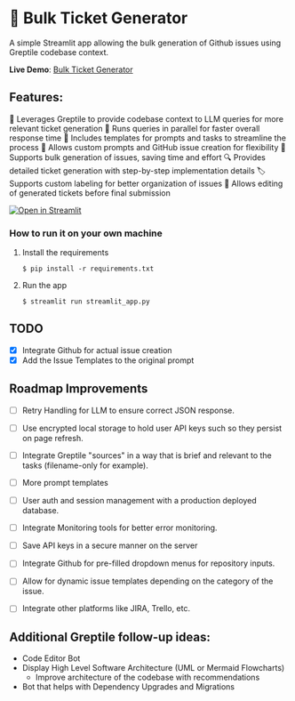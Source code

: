 # 🎫 Bulk Ticket Generator

A simple Streamlit app allowing the bulk generation of Github issues using Greptile codebase context.

**Live Demo**: [Bulk Ticket Generator](https://bulk-ticket-generator-ukt3bugc8hzrmvyggyaa34.streamlit.app/)

## Features:

🧠 Leverages Greptile to provide codebase context to LLM queries for more relevant ticket generation
🚀 Runs queries in parallel for faster overall response time
📝 Includes templates for prompts and tasks to streamline the process
🎨 Allows custom prompts and GitHub issue creation for flexibility
🔄 Supports bulk generation of issues, saving time and effort
🔍 Provides detailed ticket generation with step-by-step implementation details
🏷️ Supports custom labeling for better organization of issues
🔧 Allows editing of generated tickets before final submission

[![Open in Streamlit](https://static.streamlit.io/badges/streamlit_badge_black_white.svg)](https://support-tickets-template.streamlit.app/)

### How to run it on your own machine

1. Install the requirements

   ```
   $ pip install -r requirements.txt
   ```

2. Run the app

   ```
   $ streamlit run streamlit_app.py
   ```

## TODO
* [X] Integrate Github for actual issue creation
* [X] Add the Issue Templates to the original prompt

## Roadmap Improvements
* [ ] Retry Handling for LLM to ensure correct JSON response.
* [ ] Use encrypted local storage to hold user API keys such so they persist on page refresh.
* [ ] Integrate Greptile "sources" in a way that is brief and relevant to the tasks (filename-only for example).
* [ ] More prompt templates
* [ ] User auth and session management with a production deployed database.
* [ ] Integrate Monitoring tools for better error monitoring.
* [ ] Save API keys in a secure manner on the server
* [ ] Integrate Github for pre-filled dropdown menus for repository inputs.
* [ ] Allow for dynamic issue templates depending on the category of the issue.
* [ ] Integrate other platforms like JIRA, Trello, etc.


## Additional Greptile follow-up ideas:
* Code Editor Bot
* Display High Level Software Architecture (UML or Mermaid Flowcharts)
  * Improve architecture of the codebase with recommendations
* Bot that helps with Dependency Upgrades and Migrations
